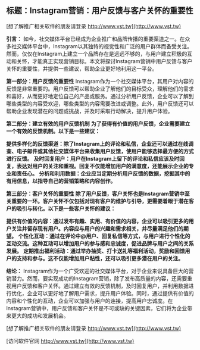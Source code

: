 ## **标题：Instagram营销：用户反馈与客户关怀的重要性**

[想了解推广相关软件的朋友请登录 http://www.vst.tw](http://www.vst.tw)

**引言：**
如今，社交媒体平台已经成为企业推广和品牌传播的重要渠道之一。在众多社交媒体平台中，Instagram以其独特的视觉性和广泛的用户群体而备受关注。然而，仅仅在Instagram上建立一个品牌存在是远远不够的，与用户建立积极的互动和关怀，才能真正实现营销目标。本文将探讨Instagram营销中用户反馈与客户关怀的重要性，并提供一些建议，帮助企业更好地利用这一平台。

**第一部分：用户反馈的重要性**
Instagram作为一个社交媒体平台，其用户对内容的反馈是非常重要的。用户反馈可以帮助企业了解他们的目标受众，理解他们的需求和喜好，从而更好地定位自己的产品或服务。通过分析用户反馈，企业可以了解到哪些类型的内容受欢迎，哪些类型的内容需要改进或调整。此外，用户反馈还可以帮助企业发现潜在的问题或挑战，并及时采取行动解决，提升用户体验。

**第二部分：建立有效的用户反馈机制**
**为了获得有价值的用户反馈，企业需要建立一个有效的反馈机制。以下是一些建议：**

**提供多样化的反馈渠道：除了Instagram上的评论和私信，企业还可以通过在线调查、电子邮件或其他社交媒体平台来收集用户反馈，使用户能够选择最方便的方式进行反馈。**
**及时回复用户：用户在Instagram上留下的评论和私信应该及时回复，表达对用户的关注和重视。回复不仅能增加用户的满意度，还能展示企业的专业和责任心。**
**分析和利用数据：企业应当定期分析用户反馈的数据，挖掘其中的有用信息，以指导自己的营销策略和内容创作。**

**第三部分：客户关怀的重要性**
**除了用户反馈，客户关怀也是Instagram营销中至关重要的一环。客户关怀不仅包括对现有客户的维护与引导，更需要着眼于潜在客户的吸引与转化。以下是一些客户关怀的建议：**

**提供有价值的内容：通过发布有趣、实用、有价值的内容，企业可以吸引更多的用户关注并留存现有用户。内容应与用户的兴趣和需求相关，并尽量满足他们的期望。**
**个性化互动：通过在评论中@用户、回复私信等方式，与用户进行个性化的互动交流。这种互动可以增加用户的参与感和忠诚度，促进品牌与用户之间的关系发展。**
**定期推出福利活动：通过举办抽奖、打卡送礼等福利活动，奖励和回馈用户的支持和参与。这不仅能增加用户粘性，还可以吸引更多潜在用户的关注。**

**结论：**
Instagram作为一个广受欢迎的社交媒体平台，对于企业来说具备巨大的营销潜力。然而，要实现成功的Instagram营销，除了发布高质量的内容，还需要重视用户反馈和客户关怀。通过建立有效的反馈机制，及时回复用户，并利用数据进行优化，企业可以更好地了解用户需求，提升用户体验。同时，通过提供有价值的内容和个性化的互动，企业可以加强与用户的连接，提高用户忠诚度。在Instagram营销中，用户反馈和客户关怀是不可或缺的关键因素，它们将为企业带来更大的成功和发展机会。

[想了解推广相关软件的朋友请登录 http://www.vst.tw](http://www.vst.tw)


[访问软件官网 http://www.vst.tw](http://www.vst.tw)
